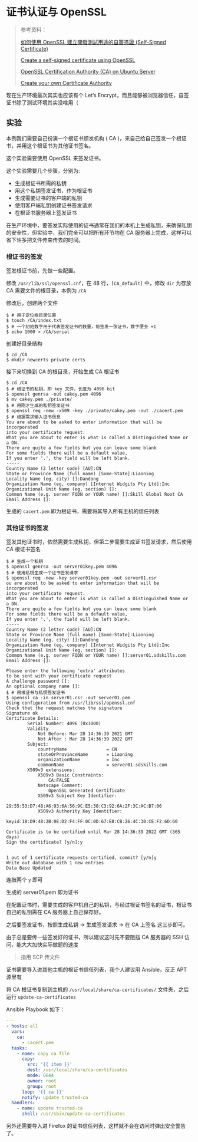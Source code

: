 # 证书认证与 OpenSSL

> 参考资料：
>
> [如何使用 OpenSSL 建立開發測試用途的自簽憑證 (Self-Signed Certificate)](https://blog.miniasp.com/post/2019/02/25/Creating-Self-signed-Certificate-using-OpenSSL)
>
> [Create a self-signed certificate using OpenSSL](https://blog.cssuen.tw/create-a-self-signed-certificate-using-openssl-240c7b0579d3)
> 
> [OpenSSL Certification Authority (CA) on Ubuntu Server](https://networklessons.com/uncategorized/openssl-certification-authority-ca-ubuntu-server)
> 
> [Create your own Certificate Authority](https://priyalwalpita.medium.com/create-your-own-certificate-authority-47f49d0ba086)

现在生产环境最次其实也应该有个 Let‘s Encrypt，而且能够被浏览器信任，自签证书除了测试环境其实没啥用（ 

## 实验

本例我们需要自己扮演一个根证书颁发机构 ( CA )，来自己给自己签发一个根证书，并用这个根证书为其他证书签名。

这个实验需要使用 OpenSSL 来签发证书。

这个实验需要几个步骤，分别为:

- 生成根证书所需的私钥
- 用这个私钥签发证书，作为根证书
- 生成需要证书的客户端的私钥
- 使用客户端私钥创建证书签发请求
- 在根证书服务器上签发证书

在生产环境中，要签发实际使用的证书通常在我们的本机上生成私钥，来确保私钥的安全性，但实验中，我们完全可以把所有环节均在 CA 服务器上完成，这样可以省下许多把文件传来传去的时间。

### 根证书的签发

签发根证书前，先做一些配置。

修改 `/usr/lib/ssl/openssl.cnf`，在 48 行，`[CA_default]` 中，修改 `dir` 为存放 CA 需要文件的根目录，本例为 `/CA`

修改后，创建两个文件

```console
$ # 用于定位根目录位置
$ touch /CA/index.txt
$ # 一个初始数字用于代表签发证书的数量，每签发一张证书，数字便会 +1
$ echo 1000 > /CA/serial
```

创建好目录结构

```console
$ cd /CA
$ mkdir newcerts private certs
```

接下来切换到 CA 的根目录，开始生成 CA 根证书

```console
$ cd /CA
$ # 根证书的私钥，即 key 文件，长度为 4096 bit
$ openssl genrsa -out cakey.pem 4096
$ mv cakey.pem ./private/
$ # 用刚才生成的私钥签发证书
$ openssl req -new -x509 -key ./private/cakey.pem -out ./cacert.pem
$ # 根据需求输入证书信息
You are about to be asked to enter information that will be incorporated
into your certificate request.
What you are about to enter is what is called a Distinguished Name or a DN.
There are quite a few fields but you can leave some blank
For some fields there will be a default value,
If you enter '.', the field will be left blank.
-----
Country Name (2 letter code) [AU]:CN
State or Province Name (full name) [Some-State]:Liaoning
Locality Name (eg, city) []:Dandong
Organization Name (eg, company) [Internet Widgits Pty Ltd]:Inc
Organizational Unit Name (eg, section) []:
Common Name (e.g. server FQDN or YOUR name) []:Skill Global Root CA
Email Address []:
```

生成的 `cacert.pem` 即为根证书，需要将其导入所有主机的信任列表

### 其他证书的签发

签发其他证书时，依然需要生成私钥，但第二步需要生成证书签发请求，然后使用 CA 根证书签名

```console
$ # 生成一个私钥
$ openssl genrsa -out server01key.pem 4096
$ # 使用私钥生成一个证书签发请求
$ openssl req -new -key server01key.pem -out server01.csr
ou are about to be asked to enter information that will be incorporated
into your certificate request.
What you are about to enter is what is called a Distinguished Name or a DN.
There are quite a few fields but you can leave some blank
For some fields there will be a default value,
If you enter '.', the field will be left blank.
-----
Country Name (2 letter code) [AU]:CN
State or Province Name (full name) [Some-State]:Liaoning
Locality Name (eg, city) []:Dandong
Organization Name (eg, company) [Internet Widgits Pty Ltd]:Inc
Organizational Unit Name (eg, section) []:
Common Name (e.g. server FQDN or YOUR name) []:server01.sdskills.com
Email Address []:

Please enter the following 'extra' attributes
to be sent with your certificate request
A challenge password []:
An optional company name []:
$ # 用根证书与私钥签发证书
$ openssl ca -in server01.csr -out server01.pem
Using configuration from /usr/lib/ssl/openssl.cnf
Check that the request matches the signature
Signature ok
Certificate Details:
        Serial Number: 4096 (0x1000)
        Validity
            Not Before: Mar 28 14:36:39 2021 GMT
            Not After : Mar 28 14:36:39 2022 GMT
        Subject:
            countryName               = CN
            stateOrProvinceName       = Liaoning
            organizationName          = Inc
            commonName                = server01.sdskills.com
        X509v3 extensions:
            X509v3 Basic Constraints: 
                CA:FALSE
            Netscape Comment: 
                OpenSSL Generated Certificate
            X509v3 Subject Key Identifier: 
                29:55:53:D7:48:A6:93:6A:56:9C:E5:38:C3:92:6A:2F:3C:AC:B7:06
            X509v3 Authority Key Identifier: 
                keyid:18:D9:48:2B:0E:D2:F4:FF:0C:0D:67:E8:CB:26:4C:30:CE:F2:6D:60

Certificate is to be certified until Mar 28 14:36:39 2022 GMT (365 days)
Sign the certificate? [y/n]:y


1 out of 1 certificate requests certified, commit? [y/n]y
Write out database with 1 new entries
Data Base Updated
```

连敲两个 `y` 即可

生成的 server01.pem 即为证书

在配置证书时，需要生成的客户机自己的私钥，与经过根证书签名的证书，根证书自己的私钥需在 CA 服务器上自己保存好。

之后要签发证书，按照生成私钥 -> 生成签发请求 -> 在 CA 上签名 这三步即可。

由于总是要传一些签发好的证书，所以建议这时先不要阻挡 CA 服务器的 SSH 访问，能大大加快实际做题的速度

> 指用 SCP 传文件

证书需要导入进其他主机的根证书信任列表，我个人建议用 Ansible，反正 APT 源里有

将 CA 根证书复制到主机的 `/usr/local/share/ca-certificates/` 文件夹，之后运行 `update-ca-certificates`

Ansible Playbook 如下：

```yml
---
- hosts: all
  vars: 
    ca: 
      - cacert.pem
  tasks:
    - name: copy ca file
      copy:
        src: '{{ item }}'
        dest: /usr/local/share/ca-certificates
        mode: 0644
        owner: root
        group: root
      loop: '{{ ca }}'
      notify: update trusted-ca
  handlers:
    - name: update trusted-ca
      shell: /usr/sbin/update-ca-certificates
```

另外还需要导入进 Firefox 的证书信任列表，这样就不会在访问时弹出安全警告了。